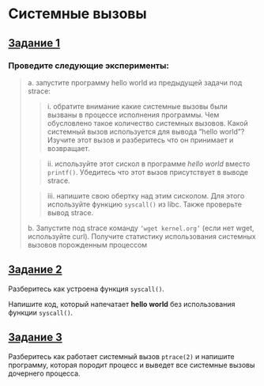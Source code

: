 # Системные вызовы

## [Задание 1](./src/task1)
### Проведите следующие эксперименты:
> a. запустите программу hello world из предыдущей задачи под strace:
> 
>> i. обратите внимание какие системные вызовы были вызваны в
процессе исполнения программы. Чем обусловлено такое
количество системных вызовов. Какой системный вызов
используется для вывода “hello world”? Изучите этот вызов и
разберитесь что он принимает и возвращает.
>
>> ii. используйте этот сискол в программе *hello world* вместо `printf()`.
Убедитесь что этот вызов присутствует в выводе strace.
>
>> iii. напишите свою обертку над этим сисколом. Для этого
используйте функцию `syscall()` из libc. 
Также проверьте вывод strace.
>
> b. Запустите под strace команду `‘wget kernel.org’` (если нет wget,
используйте curl). Получите статистику использования системных
вызовов порожденным процессом

## [Задание 2](./src/task2)
Разберитесь как устроена функция `syscall()`. 

Напишите код, который напечатает
**hello world** без использования функции `syscall()`.


## [Задание 3](./src/task3)
Разберитесь как работает системный вызов `ptrace(2)` и напишите программу,
которая породит процесс и выведет все системные вызовы дочернего процесса.
